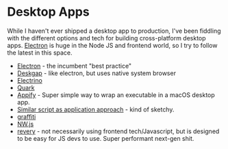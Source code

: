 # Desktop Apps

While I haven't ever shipped a desktop app to production, I've been fiddling with the different options and tech for building cross-platform desktop apps. [Electron](electronjs.org) is huge in the Node JS and frontend world, so I try to follow the latest in this space.


* [Electron](electronjs.org) - the incumbent "best practice"
* [Deskgap](https://github.com/patr0nus/DeskGap) - like electron, but uses native system browser
* [Electrino](https://github.com/pojala/electrino)
* [Quark](https://github.com/jscherer92/Quark)
* [Appify](https://gist.github.com/mathiasbynens/674099) - Super simple way to wrap an executable in a macOS desktop app.
* [Similar script as application approach](https://github.com/thedzy/run-your-script-as-an-application) - kind of sketchy.
* [graffiti](https://github.com/cztomsik/graffiti)
* [NW.js](https://nwjs.io/)
* [revery](https://github.com/revery-ui/revery) - not necessarily using frontend tech/Javascript, but is designed to be easy for JS devs to use. Super performant next-gen shit.


